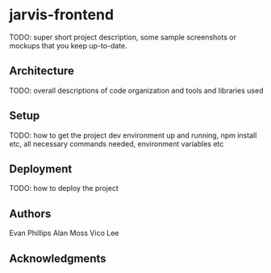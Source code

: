 # jarvis-frontend

TODO: super short project description, some sample screenshots or mockups that you keep up-to-date.

## Architecture

TODO:  overall descriptions of code organization and tools and libraries used

## Setup

TODO: how to get the project dev environment up and running, npm install etc, all necessary commands needed, environment variables etc

## Deployment

TODO: how to deploy the project

## Authors

Evan Phillips
Alan Moss
Vico Lee

## Acknowledgments

